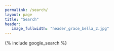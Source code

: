```yaml
---
permalink: /search/
layout: page
title: "Search"
header:
   image_fullwidth: "header_grace_bella_2.jpg"
---
```


{% include google_search %}

